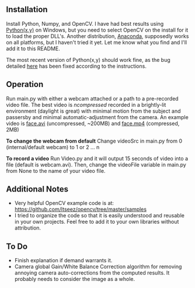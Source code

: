 Installation
------------
Install Python, Numpy, and OpenCV. I have had best results using [Python(x,y)](http://code.google.com/p/pythonxy/) on Windows, but you need to select OpenCV on the install for it to load the proper DLL's. Another distribution, [Anaconda](https://store.continuum.io/cshop/anaconda/), supposedly works on all platforms, but I haven't tried it yet. Let me know what you find and I'll add it to this README.

The most recent version of Python(x,y) should work fine, as the bug detailed [here](https://code.google.com/p/pythonxy/issues/detail?id=727) has been fixed according to the instructions. 

Operation
---------
Run main.py with either a webcam attached or a path to a pre-recorded video file. The best video is *ncompressed* recorded in a brightly-lit environment (daylight is great) with minimal motion from the subject and passersby and minimal automatic-adjustment from the camera. An example video is [face.avi](https://www.dropbox.com/s/p0cfc0kjo7n2tth/face.avi) (uncompressed, ~200MB) and [face.mp4](https://www.dropbox.com/s/d2ph5n7jjoaulig/face.mp4) (compressed, 2MB)

**To change the webcam from default**
Change videoSrc in main.py from 0 (internal/default webcam) to 1 or 2 ... n

**To record a video**
Run Video.py and it will output 15 seconds of video into a file (default is webcam.avi). Then, change the videoFile variable in main.py from None to the name of your video file.

Additional Notes
----------------
* Very helpful OpenCV example code is at: https://github.com/Itseez/opencv/tree/master/samples
* I tried to organize the code so that it is easily understood and reusable in your own projects. Feel free to add it to your own libraries without attribution.

To Do
-----
* Finish explanation if demand warrants it.
* Camera global Gain/White Balance Correction algorithm for removing annoying camera auto-corrections from the computed results. It probably needs to consider the image as a whole.